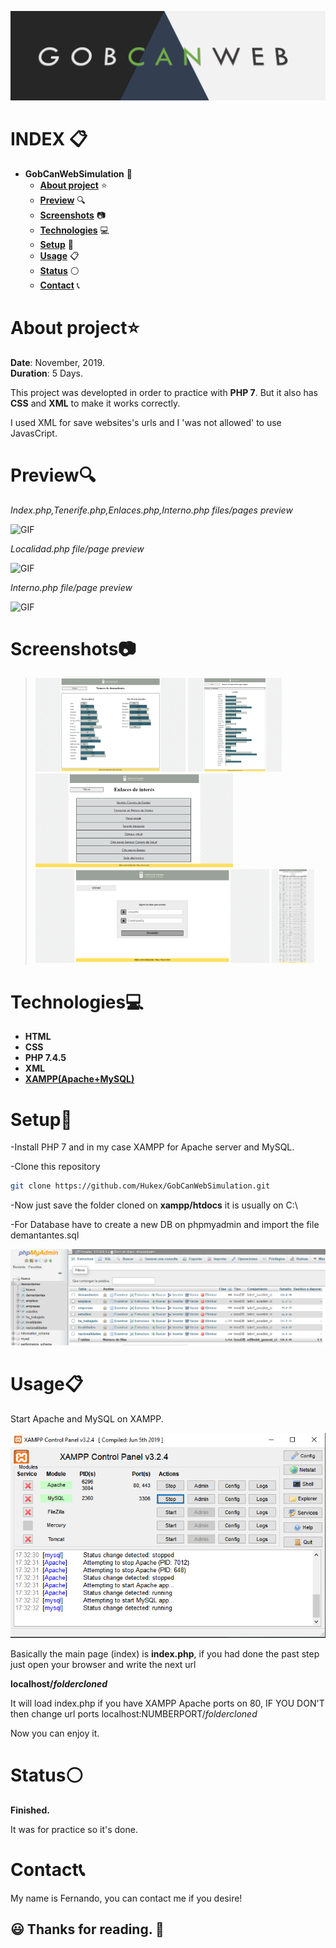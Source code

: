 

![IMG](https://github.com/Hukex/GobCanWebSimulation/blob/master/readmefiles/banner.png)

# INDEX 📋

- **GobCanWebSimulation** 💼
  - [**About project**](#about-project) ⭐
  - [**Preview**](#preview) 🔍
  - [**Screenshots**](#screenshots) 📷
  - [**Technologies**](#technologies) 💻
  - [**Setup**](#setup) 🔧
  - [**Usage**](#usage) 📋
  - [**Status**](#status) ⚪
  - [**Contact**](#contact) 📞




# About project⭐



**Date**: November, 2019.   
**Duration**: 5 Days.


This project was developted in order to practice with **PHP 7**.
But it also has **CSS** and **XML** to make it works correctly.

I used XML for save websites's urls and I 'was not allowed' to use JavasCript.

# Preview🔍

*Index.php,Tenerife.php,Enlaces.php,Interno.php files/pages preview*

 ![GIF](https://github.com/Hukex/GobCanWebSimulation/blob/master/readmefiles/preview.gif)

*Localidad.php file/page preview*

 ![GIF](https://github.com/Hukex/GobCanWebSimulation/blob/master/readmefiles/preview2.gif)

 *Interno.php file/page preview*

 ![GIF](https://github.com/Hukex/GobCanWebSimulation/blob/master/readmefiles/preview3.gif)


# Screenshots📷

><img src="readmefiles/1.png" height="150"/>
><img src="readmefiles/2.png" height="150"/>
><img src="readmefiles/3.png" height="150"/>
><img src="readmefiles/4.png" height="150"/>
><img src="readmefiles/5.png" height="150"/>





# Technologies💻

- **HTML**
- **CSS**
- **PHP 7.4.5**
- **XML**
- [**XAMPP(Apache+MySQL)**](https://www.apachefriends.org/index.html)






# Setup🔧

-Install PHP 7 and in my case XAMPP for Apache server and MySQL.

-Clone this repository 

```bash
git clone https://github.com/Hukex/GobCanWebSimulation.git
```

-Now just save the folder cloned on **xampp/htdocs** it is usually on C:\\

-For Database have to create a new DB on phpmyadmin and import the file demantantes.sql 


 ![IMG](https://github.com/Hukex/GobCanWebSimulation/blob/master/readmefiles/6.png)


# Usage📋
Start Apache and MySQL on XAMPP.

 ![IMG](https://github.com/Hukex/GobCanWebSimulation/blob/master/readmefiles/7.png)

Basically the main page (index) is **index.php**, if you had done the past step just open your browser and write the next url

**localhost/*foldercloned***

It will load index.php if you have XAMPP Apache ports on 80, IF YOU DON'T then change url ports localhost:NUMBERPORT/*foldercloned*

Now you can enjoy it.



# Status⚪

**Finished.**

It was for practice so it's done.

# Contact📞

My name is Fernando, you can contact me if you desire!


## 😃 Thanks for reading. 👋

